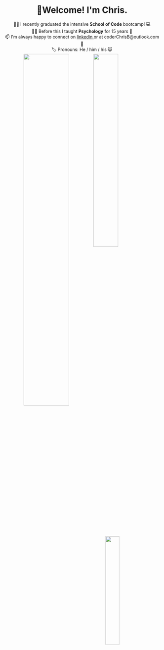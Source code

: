 <h1 align= "center"> 👋Welcome! I'm Chris.</h1>

<div align="center">
👨‍🎓 I recently graduated the intensive <strong>School of Code</strong> bootcamp! 💻  
  </div>
<div align="center">
👨‍🏫 Before this I taught <strong>Psychology</strong> for 15 years 🧠 
  </div>
  <div align="center">
📫 I'm always happy to connect on <a href="https://www.linkedin.com/in/coderchrisb/"> linkedin </a> or at coderChrisB@outlook.com 📧  
    <div align="center">
🏷️ Pronouns: He / him / his 😺 
</div>



<img align ="left" width = "54%" src="https://github-readme-stats-chi-gilt.vercel.app/api?username=CoderMrB&show_icons=true&theme=radical"/>
<a align = 'left' href = "https://www.codewars.com/users/covchris"><img width="40%" src="https://github.r2v.ch/codewars?user=covchris&top_languages=true&hide_clan=true" width="300"></a>

<img align= 'left' width = '30%' src="https://github-readme-stats-chi-gilt.vercel.app/api/top-langs/?username=CoderMrB"/>




